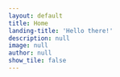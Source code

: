 ```yaml
---
layout: default
title: Home
landing-title: 'Hello there!'
description: null
image: null
author: null
show_tile: false
---
```

